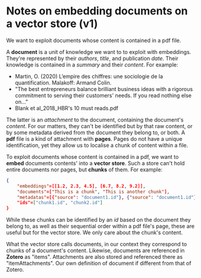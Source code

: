 # Notes on embedding documents on a vector store (v1)

We want to exploit documents whose content is contained in a pdf file.

A **document** is a unit of knowledge we want to to exploit with embeddings.
They're represented by their _authors_, _title_, and publication _date_. Their
knowledge is contained in a _summary_ and their _content_. For example:

- Martin, O. (2020) L’empire des chiffres: une sociologie de la quantification.
  Malakoff: Armand Colin.
- "The best entrepreneurs balance brilliant business ideas with a rigorous
  commitment to serving their customers' needs. If you read nothing else on..."
- Blank et al_2018_HBR's 10 must reads.pdf

The latter is an _attachment_ to the document, containing the document's
_content_. For our matters, they can't be identified but by that raw content, or
by some metadata derived from the document they belong to, or both. A **pdf**
file is a kind of attachment with **pages**. Pages do not have a unique
identification, yet they allow us to localise a chunk of content within a file.

To exploit documents whose content is contained in a pdf, we want to **embed**
documents contents' into a **vector store**. Such a store can't hold entire
documents nor pages, but **chunks** of them. For example:

```json
{
    "embeddings"=[[1.2, 2.3, 4.5], [6.7, 8.2, 9.2]],
    "documents"=["This is a chunk", "This is another chunk"],
    "metadatas"=[{"source": "document1.id"}, {"source": "document1.id"}],
    "ids"=["chunk1.id", "chunk2.id"]
}
```

While these chunks can be identified by an _id_ based on the document they
belong to, as well as their sequential order within a pdf file's page, these are
useful but for the vector store. We only care about the chunk's content.

What the vector store calls documents, in our context they correspond to chunks
of a document's content. Likewise, documents are referenced in **Zotero** as
"items". Attachments are also stored and referenced there as "itemAttachments".
Our own definition of document if different from that of Zotero.
